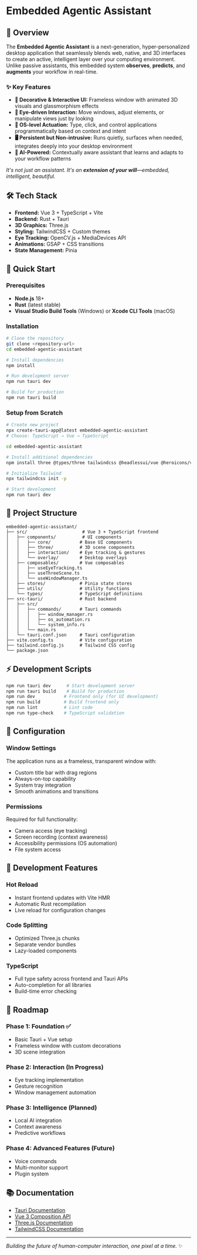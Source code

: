 # Embedded Agentic Assistant

## 🤖 Overview

The **Embedded Agentic Assistant** is a next-generation, hyper-personalized desktop application that seamlessly blends web, native, and 3D interfaces to create an active, intelligent layer over your computing environment. Unlike passive assistants, this embedded system **observes**, **predicts**, and **augments** your workflow in real-time.

### ✨ Key Features
- **🎨 Decorative & Interactive UI:** Frameless window with animated 3D visuals and glassmorphism effects
- **👀 Eye-driven Interaction:** Move windows, adjust elements, or manipulate views just by looking
- **🎹 OS-level Actuation:** Type, click, and control applications programmatically based on context and intent
- **🖥️ Persistent but Non-intrusive:** Runs quietly, surfaces when needed, integrates deeply into your desktop environment
- **🧠 AI-Powered:** Contextually aware assistant that learns and adapts to your workflow patterns

*It's not just an assistant. It's an **extension of your will**—embedded, intelligent, beautiful.*

## 🛠️ Tech Stack

- **Frontend:** Vue 3 + TypeScript + Vite
- **Backend:** Rust + Tauri
- **3D Graphics:** Three.js
- **Styling:** TailwindCSS + Custom themes
- **Eye Tracking:** OpenCV.js + MediaDevices API
- **Animations:** GSAP + CSS transitions
- **State Management:** Pinia

## 🚀 Quick Start

### Prerequisites
- **Node.js** 18+
- **Rust** (latest stable)
- **Visual Studio Build Tools** (Windows) or **Xcode CLI Tools** (macOS)

### Installation
```bash
# Clone the repository
git clone <repository-url>
cd embedded-agentic-assistant

# Install dependencies
npm install

# Run development server
npm run tauri dev

# Build for production
npm run tauri build
```

### Setup from Scratch
```bash
# Create new project
npx create-tauri-app@latest embedded-agentic-assistant
# Choose: TypeScript → Vue → TypeScript

cd embedded-agentic-assistant

# Install additional dependencies
npm install three @types/three tailwindcss @headlessui/vue @heroicons/vue gsap opencv-js lodash @types/lodash uuid date-fns

# Initialize Tailwind
npx tailwindcss init -p

# Start development
npm run tauri dev
```

## 📁 Project Structure

```
embedded-agentic-assistant/
├── src/                     # Vue 3 + TypeScript frontend
│   ├── components/          # UI components
│   │   ├── core/           # Base UI components
│   │   ├── three/          # 3D scene components
│   │   ├── interaction/    # Eye tracking & gestures
│   │   └── overlay/        # Desktop overlays
│   ├── composables/        # Vue composables
│   │   ├── useEyeTracking.ts
│   │   ├── useThreeScene.ts
│   │   └── useWindowManager.ts
│   ├── stores/             # Pinia state stores
│   ├── utils/              # Utility functions
│   └── types/              # TypeScript definitions
├── src-tauri/              # Rust backend
│   ├── src/
│   │   ├── commands/       # Tauri commands
│   │   │   ├── window_manager.rs
│   │   │   ├── os_automation.rs
│   │   │   └── system_info.rs
│   │   └── main.rs
│   └── tauri.conf.json     # Tauri configuration
├── vite.config.ts          # Vite configuration
├── tailwind.config.js      # Tailwind CSS config
└── package.json
```

## ⚡ Development Scripts

```bash
npm run tauri dev      # Start development server
npm run tauri build    # Build for production
npm run dev           # Frontend only (for UI development)
npm run build         # Build frontend only
npm run lint          # Lint code
npm run type-check    # TypeScript validation
```

## 🎨 Configuration

### Window Settings
The application runs as a frameless, transparent window with:
- Custom title bar with drag regions
- Always-on-top capability
- System tray integration
- Smooth animations and transitions

### Permissions
Required for full functionality:
- Camera access (eye tracking)
- Screen recording (context awareness)
- Accessibility permissions (OS automation)
- File system access

## 🔧 Development Features

### Hot Reload
- Instant frontend updates with Vite HMR
- Automatic Rust recompilation
- Live reload for configuration changes

### Code Splitting
- Optimized Three.js chunks
- Separate vendor bundles
- Lazy-loaded components

### TypeScript
- Full type safety across frontend and Tauri APIs
- Auto-completion for all libraries
- Build-time error checking

## 🎯 Roadmap

### Phase 1: Foundation ✅
- Basic Tauri + Vue setup
- Frameless window with custom decorations
- 3D scene integration

### Phase 2: Interaction (In Progress)
- Eye tracking implementation
- Gesture recognition
- Window management automation

### Phase 3: Intelligence (Planned)
- Local AI integration
- Context awareness
- Predictive workflows

### Phase 4: Advanced Features (Future)
- Voice commands
- Multi-monitor support
- Plugin system

## 📚 Documentation

- [Tauri Documentation](https://tauri.app/v1/guides/)
- [Vue 3 Composition API](https://vuejs.org/guide/extras/composition-api-faq.html)
- [Three.js Documentation](https://threejs.org/docs/)
- [TailwindCSS Documentation](https://tailwindcss.com/docs)

---

*Building the future of human-computer interaction, one pixel at a time.* ✨